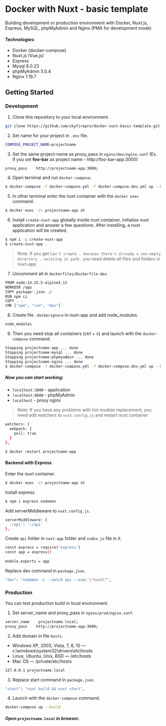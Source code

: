 # Docker with Nuxt - basic template
Building development or production environment with Docker, Nuxt.js, Express, MySQL, phpMyAdmin and Nginx (PMA for development mode) 

#### Technologies:
- Docker (docker-compose)
- Nuxt.js (Vue.js)
- Express
- Mysql 8.0.23 
- phpMyAdmin 5.0.4
- Nginx 1.19.7

## Getting Started

### Development

1. Clone this repository to your local environment.

```bash
git clone https://github.com/skyfirepro/docker-nuxt-basic-template.git
```

2. Set name for your project in ``.env`` file.

```bash
COMPOSE_PROJECT_NAME=projectname
```

3. Set the same project-name as proxy_pass in ``nginx/dev/nginx.conf`` (Ex. if you set **foo-bar** as project name - http://foo-bar-app:3000)

```bash
proxy_pass    http://projectname-app:3000;
```

4. Open terminal and run ``docker-compose``.

```bash
$ docker-compose -f docker-compose.yml -f docker-compose.dev.yml up --build
```

5. In other terminal enter the nuxt container with the ``docker exec`` command.

```bash
$ docker exec -it projectname-app sh
```

6. Install `create-nuxt-app` globally inside nuxt container, initialize nuxt application and answer a few questions. After installing, a nuxt application will be created.

```bash
$ npm i -g create-nuxt-app
$ create-nuxt-app .
```

> Note: If you get ``Can't create . because there's already a non-empty directory . existing in path.`` you need delete all files and folders in nuxt-app


7. Uncomment all in ``dockerfiles/Dockerfile-dev``.

```bash
FROM node:14.15.5-alpine3.13
WORKDIR /app
COPY package*.json ./
RUN npm ci
COPY . .
CMD ["npm", "run", "dev"]
```

8. Create file ``.dockerignore`` in nuxt-app and add node_modules.

```bash
node_modules
```

9. Then you need stop all containers (ctrl + c) and launch with the ``docker-compose`` command.
```bash
Stopping projectname-app ... done
Stopping projectname-mysql ... done
Stopping projectname-phpmyadmin ... done
Stopping projectname-nginx ... done
$ docker-compose -f docker-compose.yml -f docker-compose.dev.yml up --build
```


##### Now you can start working: 
- ``localhost:3000`` - application
- ``localhost:8080`` - phpMyAdmin
- ``localhost`` - proxy nginx



> Note: If you have any problems with hot module replacement, you need add watchers to ``nuxt.config.js`` and restart nuxt container
```bash
watchers: {
  webpack: {
    poll: true
  }
},
```
```bash
$ docker restart projectname-app
```

#### Backend with Express
Enter the nuxt container.
```bash
$ docker exec -it projectname-app sh
 ```

Install express.
```bash
$ npm i express nodemon
 ```

Add serverMiddleware to ``nuxt.config.js``.
```bash
serverMiddleware: {
  '/api': '~/api'
},
 ```

Create ``api`` folder in ``nuxt-app`` folder and ``index.js`` file in it.
```bash
const express = require('express')
const app = express()
 
module.exports = app
```

Replace dev command in ``package.json``.
```bash
"dev": "nodemon -L --watch api --exec \"nuxt\"",
```


### Production 
You can test production build in local environment.

1. Set server_name and proxy_pass in ``nginx/prod/nginx.conf``.
```bash
server_name    projectname.local;
proxy_pass    http://projectname-app:3000;
```

2. Add domain in file ``hosts``.
- Windows XP, 2003, Vista, 7, 8, 10 — c:\windows\system32\drivers\etc\hosts
- Linux, Ubuntu, Unix, BSD — /etc/hosts
- Mac OS — /private/etc/hosts
```bash
127.0.0.1 projectname.local
```

3. Replace start command in ``package.json``.
```bash
"start": "nuxt build && nuxt start",
```

4. Launch with the ``docker-compose`` command.
```bash
docker-compose up --build
```

##### Open ``projectname.local`` in browser.

